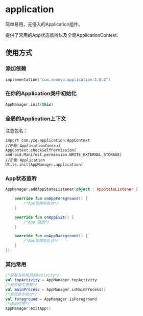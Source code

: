 # application

简单易用，无侵入的Application组件。

提供了常用的App状态监听以及全局ApplicationContext.

## 使用方式

### 添加依赖

```kotlin
implementation("com.xeonyu:application:1.0.2")
```

### 在你的Application类中初始化

```kotlin
AppManager.init(this)
```

### 全局的Application上下文

注意包名：

```
import com.yzq.application.AppContext
//示例 ApplicationContext
AppContext.checkSelfPermission( android.Manifest.permission.WRITE_EXTERNAL_STORAGE)
//示例 Application
Utils.init(AppManager.application)
```

### App状态监听

```kotlin
AppManager.addAppStateListener(object : AppStateListener {

    override fun onAppForeground() {
        /*App切换到前台*/
    }

    override fun onAppExit() {
        /*App 退出*/
    }

    override fun onAppBackground() {
        /*App切换到后台*/
    }
})
```

### 其他常用

```kotlin
/*获取当前栈顶的Activity*/
val topActivity = AppManager.topActivity
/*是否是主进程*/
val mainProcess = AppManager.isMainProcess()
/*是否处于前台*/
val foreground = AppManager.isForeground
/*退出应用*/
AppManager.exitApp()
```



